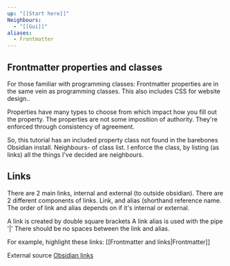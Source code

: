 ```yaml
---
up: "[[Start here]]"
Neighbours:
  - "[[Gui]]"
aliases:
  - Frontmatter
---
```


## Frontmatter properties and classes

For those familiar with programming classes:
Frontmatter properties are in the same vein as programming classes.
This also includes CSS for website design..

Properties have many types to choose from which impact how you fill out the property.
The properties are not some imposition of authority. They're enforced through consistency of agreement.

So, this tutorial has an included property class not found in the barebones Obsidian install.
Neighbours- of class list.
I enforce the class, by listing (as links) all the things I've decided are neighbours.


## Links
There are 2 main links, internal and external (to outside obsidian).
There are 2 different components of links.
Link, and alias (shorthand reference name.
The order of link and alias depends on if it's internal or external.

A link is created by double square brackets
A link alias is used with the pipe '|'
There should be no spaces between the link and alias.

For example, highlight these links:
[[Frontmatter and links|Frontmatter]]

External source
[Obsidian links](https://help.obsidian.md/links)
